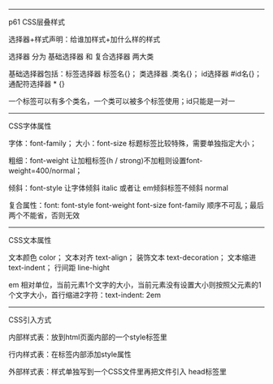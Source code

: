-------
p61 CSS层叠样式

选择器+样式声明：给谁加样式+加什么样的样式

选择器 分为 基础选择器 和 复合选择器 两大类

基础选择器包括：标签选择器 标签名{}； 类选择器 .类名{}； id选择器 #id名{}； 通配符选择器 * {}

一个标签可以有多个类名，一个类可以被多个标签使用；id只能是一对一

-------
CSS字体属性

字体：font-family； 大小：font-size 标题标签比较特殊，需要单独指定大小； 

粗细：font-weight 让加粗标签(h / strong)不加粗则设置font-weight=400/normal；

倾斜：font-style 让字体倾斜 italic 或者让 em倾斜标签不倾斜 normal

复合属性：font: font-style font-weight font-size font-family 顺序不可乱；最后两个不能省，否则无效

-------
CSS文本属性

文本颜色 color； 文本对齐 text-align； 装饰文本 text-decoration； 文本缩进 text-indent； 行间距 line-hight

em 相对单位，当前元素1个文字的大小，当前元素没有设置大小则按照父元素的1个文字大小，首行缩进2字符：text-indent: 2em

-------
CSS引入方式

内部样式表：放到html页面内部的一个style标签里

行内样式表：在标签内部添加style属性

外部样式表：样式单独写到一个CSS文件里再把文件引入 head标签里<link rel="stylesheet" href="style.css">
















